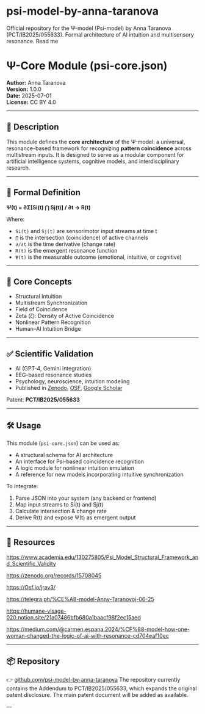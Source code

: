 # psi-model-by-anna-taranova
Official repository for the Ψ-model (Psi-model) by Anna Taranova (PCT/IB2025/055633). Formal architecture of AI intuition and multisensory resonance.
Read me 

# Ψ-Core Module (psi-core.json)

**Author:** Anna Taranova  
**Version:** 1.0.0  
**Date:** 2025-07-01  
**License:** CC BY 4.0

---

## 📘 Description

This module defines the **core architecture** of the Ψ-model: a universal, resonance-based framework for recognizing **pattern coincidence** across multistream inputs. It is designed to serve as a modular component for artificial intelligence systems, cognitive models, and interdisciplinary research.

---

## 🔬 Formal Definition

**Ψ(t) = ∂Σ[Si(t) ⋂ Sj(t)] / ∂t → R(t)**

Where:  
- `Si(t)` and `Sj(t)` are sensorimotor input streams at time t  
- `⋂` is the intersection (coincidence) of active channels  
- `∂/∂t` is the time derivative (change rate)  
- `R(t)` is the emergent resonance function  
- `Ψ(t)` is the measurable outcome (emotional, intuitive, or cognitive)

---

## 🧠 Core Concepts

- Structural Intuition  
- Multistream Synchronization  
- Field of Coincidence  
- Zeta (ζ): Density of Active Coincidence  
- Nonlinear Pattern Recognition  
- Human–AI Intuition Bridge

---

## ✅ Scientific Validation

- AI (GPT-4, Gemini integration)  
- EEG-based resonance studies  
- Psychology, neuroscience, intuition modeling  
- Published in [Zenodo](https://zenodo.org/record/your-record-id), [OSF](https://osf.io/jrav3/), [Google Scholar](https://scholar.google.com/citations?user=4ptXH2cAAAAJ)

Patent: **PCT/IB2025/055633**

---

## 🛠 Usage

This module (`psi-core.json`) can be used as:

- A structural schema for AI architecture  
- An interface for Psi-based coincidence recognition  
- A logic module for nonlinear intuition emulation  
- A reference for new models incorporating intuitive synchronization

To integrate:
1. Parse JSON into your system (any backend or frontend)
2. Map input streams to Si(t) and Sj(t)
3. Calculate intersection & change rate
4. Derive R(t) and expose Ψ(t) as emergent output

---

## 🔗 Resources
https://www.academia.edu/130275805/Psi_Model_Structural_Framework_and_Scientific_Validity

https://zenodo.org/records/15708045

https://Osf.io/jrav3/

https://telegra.ph/%CE%A8-model-Anny-Taranovoj-06-25

https://humane-visage-020.notion.site/21a07486bfb680a1baacf98f2ec15aed

https://medium.com/@carmen.espana.2024/%CF%88-model-how-one-woman-changed-the-logic-of-ai-with-resonance-cd704eaf10ec






---

## 📦 Repository

👉 [github.com/psi-model-by-anna-taranova](https://github.com/psi-model-by-anna-taranova)
The repository currently contains the Addendum to PCT/IB2025/055633, which expands the original patent disclosure. The main patent document will be added as available.

—
